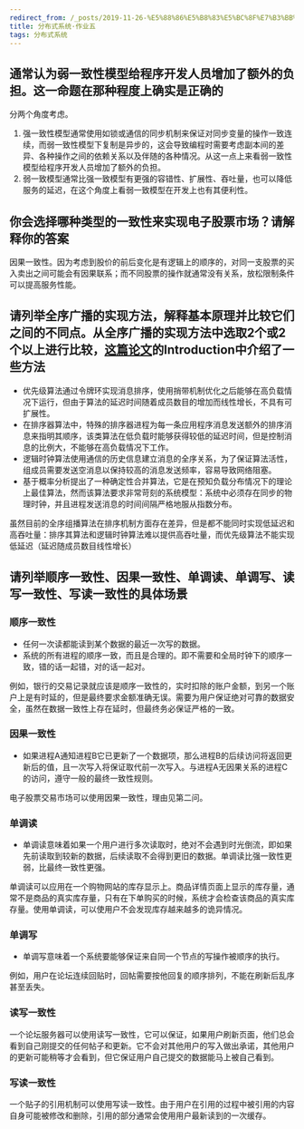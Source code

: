 ```yaml
---
redirect_from: /_posts/2019-11-26-%E5%88%86%E5%B8%83%E5%BC%8F%E7%B3%BB%E7%BB%9F-%E4%BD%9C%E4%B8%9A%E4%BA%94/
title: 分布式系统·作业五
tags: 分布式系统
---
```

## 通常认为弱一致性模型给程序开发人员增加了额外的负担。这一命题在那种程度上确实是正确的

分两个角度考虑。

1. 强一致性模型通常使用如锁或通信的同步机制来保证对同步变量的操作一致连续，而弱一致性模型下复制是异步的，这会导致编程时需要考虑副本间的差异、各种操作之间的依赖关系以及伴随的各种情况。从这一点上来看弱一致性模型给程序开发人员增加了额外的负担。
2. 弱一致模型通常比强一致模型有更强的容错性、扩展性、吞吐量，也可以降低服务的延迟，在这个角度上看弱一致模型在开发上也有其便利性。

## 你会选择哪种类型的一致性来实现电子股票市场？请解释你的答案

因果一致性。因为考虑到股价的前后变化是有逻辑上的顺序的，对同一支股票的买入卖出之间可能会有因果联系；而不同股票的操作就通常没有关系，放松限制条件可以提高服务性能。

## 请列举全序广播的实现方法，解释基本原理并比较它们之间的不同点。从全序广播的实现方法中选取2个或2个以上进行比较，[这篇论文](http://crad.ict.ac.cn/CN/article/downloadArticleFile.do?attachType=PDF&id=2545)的Introduction中介绍了一些方法

- 优先级算法通过令牌环实现消息排序，使用捎带机制优化之后能够在高负载情况下运行，但由于算法的延迟时间随着成员数目的增加而线性增长，不具有可扩展性。
- 在排序器算法中，特殊的排序器进程为每一条应用程序消息发送额外的排序消息来指明其顺序，该类算法在低负载时能够获得较低的延迟时间，但是控制消息的比例大，不能够在高负载情况下工作。
- 逻辑时钟算法使用通信的历史信息建立消息的全序关系，为了保证算法活性，组成员需要发送空消息以保持较高的消息发送频率，容易导致网络阻塞。
- 基于概率分析提出了一种确定性合并算法，它是在预知负载分布情况下的理论上最佳算法，然而该算法要求非常苛刻的系统模型：系统中必须存在同步的物理时钟，并且进程发送消息的时间间隔严格地服从指数分布。

虽然目前的全序组播算法在排序机制方面存在差异，但是都不能同时实现低延迟和高吞吐量：排序其算法和逻辑时钟算法难以提供高吞吐量，而优先级算法不能实现低延迟（延迟随成员数目线性增长）

## 请列举顺序一致性、因果一致性、单调读、单调写、读写一致性、写读一致性的具体场景

### 顺序一致性

- 任何一次读都能读到某个数据的最近一次写的数据。
- 系统的所有进程的顺序一致，而且是合理的。即不需要和全局时钟下的顺序一致，错的话一起错，对的话一起对。

例如，银行的交易记录就应该是顺序一致性的，实时扣除的账户金额，到另一个账户上是有时延的，但是最终要求金额准确无误。需要为用户保证绝对可靠的数据安全，虽然在数据一致性上存在延时，但最终务必保证严格的一致。

### 因果一致性

- 如果进程A通知进程B它已更新了一个数据项，那么进程B的后续访问将返回更新后的值，且一次写入将保证取代前一次写入。与进程A无因果关系的进程C的访问，遵守一般的最终一致性规则。

电子股票交易市场可以使用因果一致性，理由见第二问。

### 单调读

- 单调读意味着如果一个用户进行多次读取时，绝对不会遇到时光倒流，即如果先前读取到较新的数据，后续读取不会得到更旧的数据。单调读比强一致性更弱，比最终一致性更强。

单调读可以应用在一个购物网站的库存显示上。商品详情页面上显示的库存量，通常不是商品的真实库存量，只有在下单购买的时候，系统才会检查该商品的真实库存量。使用单调读，可以使用户不会发现库存越来越多的诡异情况。

### 单调写

- 单调写意味着一个系统要能够保证来自同一个节点的写操作被顺序的执行。

例如，用户在论坛连续回贴时，回帖需要按他回复的顺序排列，不能在刷新后乱序甚至丢失。

### 读写一致性

一个论坛服务器可以使用读写一致性，它可以保证，如果用户刷新页面，他们总会看到自己刚提交的任何帖子和更新。它不会对其他用户的写入做出承诺，其他用户的更新可能稍等才会看到，但它保证用户自己提交的数据能马上被自己看到。

### 写读一致性

一个贴子的引用机制可以使用写读一致性。由于用户在引用的过程中被引用的内容自身可能被修改和删除，引用的部分通常会使用用户最新读到的一次缓存。
